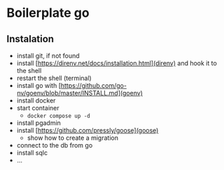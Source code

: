 # Boilerplate go

## Instalation

- install git, if not found
- install [https://direnv.net/docs/installation.html](direnv) and hook it to the shell
- restart the shell (terminal)
- install go with [https://github.com/go-nv/goenv/blob/master/INSTALL.md](goenv)
- install docker
- start container
  - `docker compose up -d`
- install pgadmin
- install [https://github.com/pressly/goose](goose)
    - show how to create a migration
- connect to the db from go
- install sqlc 
- ...
